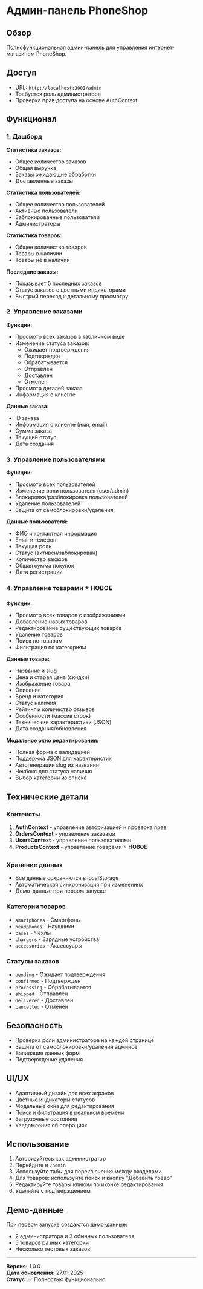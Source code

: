 # Админ-панель PhoneShop

## Обзор
Полнофункциональная админ-панель для управления интернет-магазином PhoneShop.

## Доступ
- URL: `http://localhost:3001/admin`
- Требуется роль администратора
- Проверка прав доступа на основе AuthContext

## Функционал

### 1. Дашборд
**Статистика заказов:**
- Общее количество заказов
- Общая выручка
- Заказы ожидающие обработки
- Доставленные заказы

**Статистика пользователей:**
- Общее количество пользователей
- Активные пользователи
- Заблокированные пользователи
- Администраторы

**Статистика товаров:**
- Общее количество товаров
- Товары в наличии
- Товары не в наличии

**Последние заказы:**
- Показывает 5 последних заказов
- Статус заказов с цветными индикаторами
- Быстрый переход к детальному просмотру

### 2. Управление заказами
**Функции:**
- Просмотр всех заказов в табличном виде
- Изменение статуса заказов:
  - Ожидает подтверждения
  - Подтвержден
  - Обрабатывается
  - Отправлен
  - Доставлен
  - Отменен
- Просмотр деталей заказа
- Информация о клиенте

**Данные заказа:**
- ID заказа
- Информация о клиенте (имя, email)
- Сумма заказа
- Текущий статус
- Дата создания

### 3. Управление пользователями
**Функции:**
- Просмотр всех пользователей
- Изменение роли пользователя (user/admin)
- Блокировка/разблокировка пользователей
- Удаление пользователей
- Защита от самоблокировки/удаления

**Данные пользователя:**
- ФИО и контактная информация
- Email и телефон
- Текущая роль
- Статус (активен/заблокирован)
- Количество заказов
- Общая сумма покупок
- Дата регистрации

### 4. Управление товарами ⭐ **НОВОЕ**
**Функции:**
- Просмотр всех товаров с изображениями
- Добавление новых товаров
- Редактирование существующих товаров
- Удаление товаров
- Поиск по товарам
- Фильтрация по категориям

**Данные товара:**
- Название и slug
- Цена и старая цена (скидки)
- Изображение товара
- Описание
- Бренд и категория
- Статус наличия
- Рейтинг и количество отзывов
- Особенности (массив строк)
- Технические характеристики (JSON)
- Дата создания/обновления

**Модальное окно редактирования:**
- Полная форма с валидацией
- Поддержка JSON для характеристик
- Автогенерация slug из названия
- Чекбокс для статуса наличия
- Выбор категории из списка

## Технические детали

### Контексты
1. **AuthContext** - управление авторизацией и проверка прав
2. **OrdersContext** - управление заказами
3. **UsersContext** - управление пользователями  
4. **ProductsContext** - управление товарами ⭐ **НОВОЕ**

### Хранение данных
- Все данные сохраняются в localStorage
- Автоматическая синхронизация при изменениях
- Демо-данные при первом запуске

### Категории товаров
- `smartphones` - Смартфоны
- `headphones` - Наушники
- `cases` - Чехлы
- `chargers` - Зарядные устройства
- `accessories` - Аксессуары

### Статусы заказов
- `pending` - Ожидает подтверждения
- `confirmed` - Подтвержден
- `processing` - Обрабатывается
- `shipped` - Отправлен
- `delivered` - Доставлен
- `cancelled` - Отменен

## Безопасность
- Проверка роли администратора на каждой странице
- Защита от самоблокировки/удаления админов
- Валидация данных форм
- Подтверждение удаления

## UI/UX
- Адаптивный дизайн для всех экранов
- Цветные индикаторы статусов
- Модальные окна для редактирования
- Поиск и фильтрация в реальном времени
- Загрузочные состояния
- Уведомления об операциях

## Использование
1. Авторизуйтесь как администратор
2. Перейдите в `/admin`
3. Используйте табы для переключения между разделами
4. Для товаров: используйте поиск и кнопку "Добавить товар"
5. Редактируйте товары кликом по иконке редактирования
6. Удаляйте с подтверждением

## Демо-данные
При первом запуске создаются демо-данные:
- 2 администратора и 3 обычных пользователя
- 5 товаров разных категорий
- Несколько тестовых заказов

---
**Версия:** 1.0.0  
**Дата обновления:** 27.01.2025  
**Статус:** ✅ Полностью функционально 